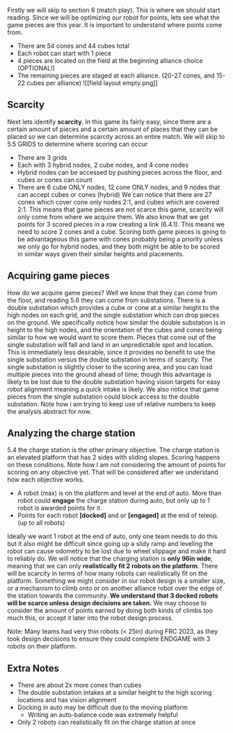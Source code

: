 Firstly we will skip to section 6 (match play). This is where we should start reading. Since we will be optimizing our robot for points, lets see what the game pieces are this year. It is important to understand where points come from.
- There are 54 cones and 44 cubes total
- Each robot can start with 1 piece
- 4 pieces are located on the field at the beginning alliance choice (OPTIONAL!)
- The remaining pieces are staged at each alliance. (20-27 cones, and 15-22 cubes per alliance)
![[field layout empty.png]]

## Scarcity
Next lets identify **scarcity**. In this game its fairly easy, since there are a certain amount of pieces and a certain amount of places that they can be placed so we can determine scarcity across an entire match. We will skip to 5.5 GRIDS to determine where scoring can occur
- There are 3 grids
- Each with 3 hybrid nodes, 2 cube nodes, and 4 cone nodes
- Hybrid nodes can be accessed by pushing pieces across the floor, and cubes or cones can count
- There are 6 cube ONLY nodes, 12 cone ONLY nodes, and 9 nodes that can accept cubes or cones (hybrid)
We can notice that there are 27 cones which cover cone only nodes 2:1, and cubes which are covered 2:1. This means that game pieces are not scarce this game, scarcity will only come from where we acquire them. We also know that we get points for 3 scored pieces in a row creating a link (6.4.1). This means we need to score 2 cones and a cube. Scoring both game pieces is going to be advantageous this game with cones probably being a priority unless we only go for hybrid nodes, and they both might be able to be scored in similar ways given their similar heights and placements. 

## Acquiring game pieces
How do we acquire game pieces? Well we know that they can come from the floor, and reading 5.6 they can come from substations. There is a double substation which provides a cube or cone at a similar height to the high nodes on each grid, and the single substation which can drop pieces on the ground. We specifically notice how similar the double substation is in height to the high nodes, and the orientation of the cubes and cones being similar to how we would want to score them. Pieces that come out of the single substation will fall and land in an unpredictable spot and location. This is immediately less desirable, since it provides no benefit to use the single substation versus the double substation in terms of scarcity. The single substation is slightly closer to the scoring area, and you can load multiple pieces into the ground ahead of time; though this advantage is likely to be lost due to the double substation having vision targets for easy robot alignment meaning a quick intake is likely. We also notice that game pieces from the single substation could block access to the double substation. Note how i am trying to keep use of relative numbers to keep the analysis abstract for now.

## Analyzing the charge station
5.4 the charge station is the other primary objective. The charge station is an elevated platform that has 2 sides with sliding slopes. Scoring happens on these conditions. Note how I am not considering the amount of points for scoring on any objective yet. That will be considered after we understand how each objective works.
- A robot (max) is on the platform and level at the end of auto. More than robot could **engage** the charge station during auto, but only up to 1 robot is awarded points for it.
- Points for each robot **[docked]** and or **[engaged]** at the end of teleop. (up to all robots)

Ideally we want 1 robot at the end of auto, only one team needs to do this but it also might be difficult since going up a slidy ramp and leveling the robot can cause odometry to be lost due to wheel slippage and make it hard to reliably do. We will notice that the charging station is **only 96in wide**, meaning that we can only **realistically fit 2 robots on the platform**. There will be scarcity in terms of how many robots can realistically fit on the platform. Something we might consider in our robot design is a smaller size, or a mechanism to climb onto or on another alliance robot over the edge of the station towards the community. **We understand that 3 docked robots will be scarce unless design decisions are taken.** We may choose to consider the amount of points earned by doing both kinds of climbs too much this, or accept it later into the robot design process.

Note: Many teams had very thin robots (< 25in) during FRC 2023, as they took design decisions to ensure they could complete ENDGAME with 3 robots on their platform. 


## Extra Notes
- There are about 2x more cones than cubes
- The double substation intakes at a similar height to the high scoring locations and has vision alignment
- Docking in auto may be difficult due to the moving platform
	- Writing an auto-balance code was extremely helpful
- Only 2 robots can realistically fit on the charge station at once